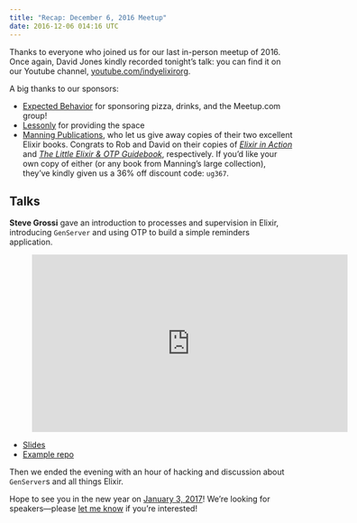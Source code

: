 ```yaml
---
title: "Recap: December 6, 2016 Meetup"
date: 2016-12-06 014:16 UTC
---
```


Thanks to everyone who joined us for our last in-person meetup of 2016. Once again, David Jones kindly recorded tonight’s talk: you can find it on our Youtube channel, [youtube.com/indyelixirorg](https://www.youtube.com/indyelixirorg).

A big thanks to our sponsors:

- [Expected Behavior](http://www.expectedbehavior.com/) for sponsoring pizza, drinks, and the Meetup.com group!
- [Lessonly](http://www.lessonly.com) for providing the space
- [Manning Publications](https://www.manning.com/), who let us give away copies of their two excellent Elixir books. Congrats to Rob and David on their copies of [*Elixir in Action*](https://www.manning.com/books/elixir-in-action) and [*The Little Elixir & OTP Guidebook*](https://www.manning.com/books/the-little-elixir-and-otp-guidebook), respectively. If you’d like your own copy of either (or any book from Manning’s large collection), they’ve kindly given us a 36% off discount code: `ug367`.

## Talks

**Steve Grossi** gave an introduction to processes and supervision in Elixir, introducing `GenServer` and using OTP to build a simple reminders application.

<figure>
  <div class="FlexVideo">
    <iframe width="560" height="315" src="https://www.youtube.com/embed/eUxang6_WQA" frameborder="0" allowfullscreen></iframe>
  </div>
</figure>

- [Slides](http://work.stevegrossi.com/talks/processes-and-supervision-in-elixir/)
- [Example repo](https://github.com/stevegrossi/reminders)

Then we ended the evening with an hour of hacking and discussion about `GenServer`s and all things Elixir.

Hope to see you in the new year on [January 3, 2017](https://www.meetup.com/indyelixir/events/235620850/)! We’re looking for speakers—please [let me know](mailto:hellostevegrossi+indyelixir@gmail.org) if you’re interested!
